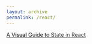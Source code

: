 ```yaml
---
layout: archive
permalink: /react/
---
```


[A Visual Guide to State in React](https://daveceddia.com/visual-guide-to-state-in-react/)
